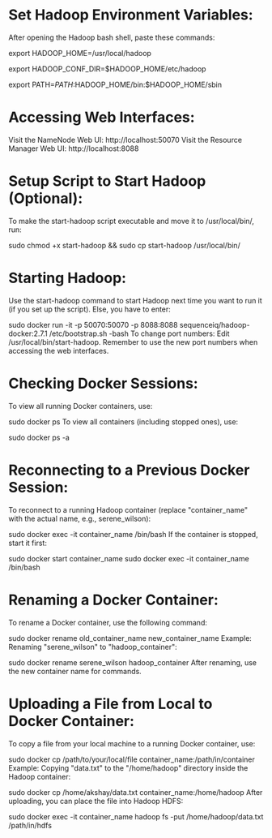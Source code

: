 # Set Hadoop Environment Variables:

After opening the Hadoop bash shell, paste these commands:

export HADOOP_HOME=/usr/local/hadoop

export HADOOP_CONF_DIR=$HADOOP_HOME/etc/hadoop

export PATH=$PATH:$HADOOP_HOME/bin:$HADOOP_HOME/sbin

# Accessing Web Interfaces:

Visit the NameNode Web UI: http://localhost:50070
Visit the Resource Manager Web UI: http://localhost:8088

# Setup Script to Start Hadoop (Optional):

To make the start-hadoop script executable and move it to /usr/local/bin/, run:

sudo chmod +x start-hadoop && sudo cp start-hadoop /usr/local/bin/

# Starting Hadoop:

Use the start-hadoop command to start Hadoop next time you want to run it (if you set up the script).
Else, you have to enter:

sudo docker run -it -p 50070:50070 -p 8088:8088 sequenceiq/hadoop-docker:2.7.1 /etc/bootstrap.sh -bash
To change port numbers: Edit /usr/local/bin/start-hadoop. Remember to use the new port numbers when accessing the web interfaces.

# Checking Docker Sessions:

To view all running Docker containers, use:

sudo docker ps
To view all containers (including stopped ones), use:

sudo docker ps -a

# Reconnecting to a Previous Docker Session:

To reconnect to a running Hadoop container (replace "container_name" with the actual name, e.g., serene_wilson):

sudo docker exec -it container_name /bin/bash
If the container is stopped, start it first:

sudo docker start container_name
sudo docker exec -it container_name /bin/bash

# Renaming a Docker Container:

To rename a Docker container, use the following command:

sudo docker rename old_container_name new_container_name
Example: Renaming "serene_wilson" to "hadoop_container":

sudo docker rename serene_wilson hadoop_container
After renaming, use the new container name for commands.

# Uploading a File from Local to Docker Container:

To copy a file from your local machine to a running Docker container, use:

sudo docker cp /path/to/your/local/file container_name:/path/in/container
Example: Copying "data.txt" to the "/home/hadoop" directory inside the Hadoop container:

sudo docker cp /home/akshay/data.txt container_name:/home/hadoop
After uploading, you can place the file into Hadoop HDFS:

sudo docker exec -it container_name hadoop fs -put /home/hadoop/data.txt /path/in/hdfs
